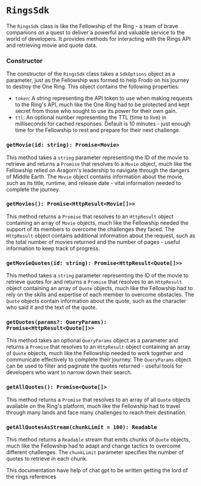 # `RingsSdk`

The `RingsSdk` class is like the Fellowship of the Ring - a team of brave companions on a quest to deliver a powerful and valuable service to the world of developers. It provides methods for interacting with the Rings API and retrieving movie and quote data.

### Constructor

The constructor of the `RingsSdk` class takes a `SdkOptions` object as a parameter, just as the Fellowship was formed to help Frodo on his journey to destroy the One Ring. This object contains the following properties:

- `token`: A string representing the API token to use when making requests to the Ring's API, much like the One Ring had to be protected and kept secret from those who sought to use its power for their own gain.
- `ttl`: An optional number representing the TTL (time to live) in milliseconds for cached responses. Default is 10 minutes - just enough time for the Fellowship to rest and prepare for their next challenge.

### `getMovie(id: string): Promise<Movie>`

This method takes a `string` parameter representing the ID of the movie to retrieve and returns a `Promise` that resolves to a `Movie` object, much like the Fellowship relied on Aragorn's leadership to navigate through the dangers of Middle Earth. The `Movie` object contains information about the movie, such as its title, runtime, and release date - vital information needed to complete the journey.

### `getMovies(): Promise<HttpResult<Movie[]>>`

This method returns a `Promise` that resolves to an `HttpResult` object containing an array of `Movie` objects, much like the Fellowship needed the support of its members to overcome the challenges they faced. The `HttpResult` object contains additional information about the request, such as the total number of movies returned and the number of pages - useful information to keep track of progress.

### `getMovieQuotes(id: string): Promise<HttpResult<Quote[]>>`

This method takes a `string` parameter representing the ID of the movie to retrieve quotes for and returns a `Promise` that resolves to an `HttpResult` object containing an array of `Quote` objects, much like the Fellowship had to rely on the skills and expertise of each member to overcome obstacles. The `Quote` objects contain information about the quote, such as the character who said it and the text of the quote.

### `getQuotes(params?: QueryParams): Promise<HttpResult<Quote[]>>`

This method takes an optional `QueryParams` object as a parameter and returns a `Promise` that resolves to an `HttpResult` object containing an array of `Quote` objects, much like the Fellowship needed to work together and communicate effectively to complete their journey. The `QueryParams` object can be used to filter and paginate the quotes returned - useful tools for developers who want to narrow down their search.

### `getAllQuotes(): Promise<Quote[]>`

This method returns a `Promise` that resolves to an array of all `Quote` objects available on the Ring's platform, much like the Fellowship had to travel through many lands and face many challenges to reach their destination. 

### `getAllQuotesAsStream(chunkLimit = 100): Readable`

This method returns a `Readable` stream that emits chunks of `Quote` objects, much like the Fellowship had to adapt and change tactics to overcome different challenges. The `chunkLimit` parameter specifies the number of quotes to retrieve in each chunk. 


This documentation have help of chat gpt to be written getting the lord of the rings references